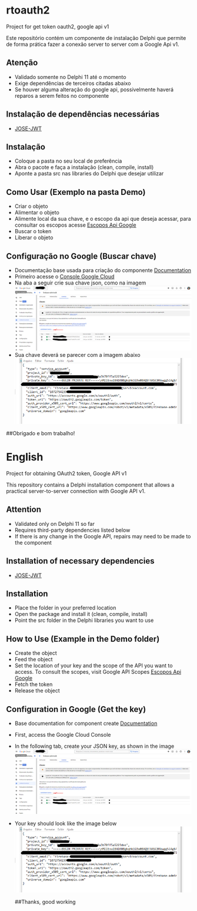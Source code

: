 # rtoauth2
Project for get token oauth2, google api v1

Este repositório contém um componente de instalação Delphi que permite de forma prática fazer a conexão server to server com a Google Api v1.

## Atenção 
 - Validado somente no Delphi 11 até o momento
 - Exige dependências de terceiros citadas abaixo
 - Se houver alguma alteração do google api, possivelmente haverá reparos a serem feitos no componente

## Instalação de dependências necessárias
- [JOSE-JWT](https://github.com/paolo-rossi/delphi-jose-jwt/tree/master)

## Instalação 
- Coloque a pasta no seu local de preferência
- Abra o pacote e faça a instalação (clean, compile, install)
- Aponte a pasta src nas libraries do Delphi que desejar utilizar

## Como Usar (Exemplo na pasta Demo)
- Criar o objeto
- Alimentar o objeto
- Alimente local da sua chave, e o escopo da api que deseja acessar, para consultar os escopos acesse [Escopos Api Google](https://developers.google.com/identity/protocols/oauth2/scopes?hl=pt-br)
- Buscar o token
- Liberar o objeto
  
## Configuração no Google (Buscar chave)
- Documentação base usada para criação do componente [Documentation](https://developers.google.com/identity/protocols/oauth2/service-account)
- Primeiro acesse o [Console Google Cloud](https://console.cloud.google.com/?hl=pt-br)
- Na aba a seguir crie sua chave json, como na imagem
  ![Console Google](gerarchave.png)
- Sua chave deverá se parecer com a imagem abaixo
  ![Chave Json](chave.png)

 ##Obrigado e bom trabalho!

# English
Project for obtaining OAuth2 token, Google API v1

This repository contains a Delphi installation component that allows a practical server-to-server connection with Google API v1.

## Attention
- Validated only on Delphi 11 so far
- Requires third-party dependencies listed below
- If there is any change in the Google API, repairs may need to be made to the component

## Installation of necessary dependencies
- [JOSE-JWT](https://github.com/paolo-rossi/delphi-jose-jwt/tree/master)

## Installation
- Place the folder in your preferred location
- Open the package and install it (clean, compile, install)
- Point the src folder in the Delphi libraries you want to use

## How to Use (Example in the Demo folder)
- Create the object
- Feed the object
- Set the location of your key and the scope of the API you want to access. To consult the scopes, visit Google API Scopes [Escopos Api Google](https://developers.google.com/identity/protocols/oauth2/scopes?hl=pt-br)
- Fetch the token
- Release the object

## Configuration in Google (Get the key)
- Base documentation for component create [Documentation](https://developers.google.com/identity/protocols/oauth2/service-account)
- First, access the Google Cloud Console
- In the following tab, create your JSON key, as shown in the image
![Console Google](gerarchave.png)
- Your key should look like the image below
  ![Chave Json](chave.png)


  ##Thanks, good working

  
